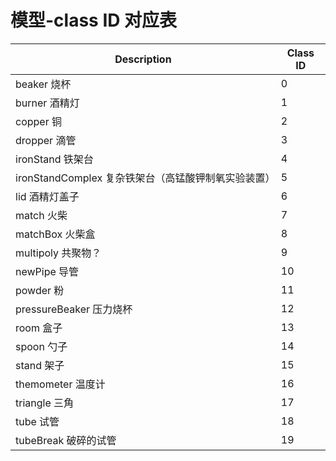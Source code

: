# 模型-class ID 对应表

| Description                                         | Class ID |
| --------------------------------------------------- | -------- |
| beaker 烧杯                                         | 0        |
| burner 酒精灯                                       | 1        |
| copper 铜                                           | 2        |
| dropper 滴管                                        | 3        |
| ironStand 铁架台                                    | 4        |
| ironStandComplex 复杂铁架台（高锰酸钾制氧实验装置） | 5        |
| lid 酒精灯盖子                                      | 6        |
| match 火柴                                          | 7        |
| matchBox 火柴盒                                     | 8        |
| multipoly 共聚物？                                  | 9        |
| newPipe 导管                                        | 10       |
| powder 粉                                           | 11       |
| pressureBeaker 压力烧杯                             | 12       |
| room 盒子                                           | 13       |
| spoon 勺子                                          | 14       |
| stand 架子                                          | 15       |
| themometer 温度计                                   | 16       |
| triangle 三角                                       | 17       |
| tube 试管                                           | 18       |
| tubeBreak 破碎的试管                                | 19       |

